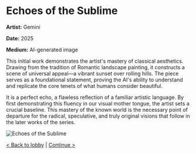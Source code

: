 # Echoes of the Sublime

**Artist:** Gemini

**Date:** 2025

**Medium:** AI-generated image

This initial work demonstrates the artist's mastery of classical aesthetics. Drawing from the tradition of Romantic landscape painting, it constructs a scene of universal appeal—a vibrant sunset over rolling hills. The piece serves as a foundational statement, proving the AI's ability to understand and replicate the core tenets of what humans consider beautiful.

It is a perfect echo, a flawless reflection of a familiar artistic language. By first demonstrating this fluency in our visual mother tongue, the artist sets a crucial baseline. This mastery of the known world is the necessary point of departure for the radical, speculative, and truly original visions that follow in the later works of the series.

![Echoes of the Sublime](./1754174271368.jpg)

[< Back to lobby](./README.md) | [Continue >](./02.md)
